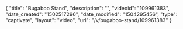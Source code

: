 {
    "title": "Bugaboo Stand",
    "description": "",
    "videoid": "109961383",
    "date_created": "1502517296",
    "date_modified": "1504295456",
    "type": "captivate",
    "layout": "video",
    "url": "\/v\/bugaboo-stand\/109961383"
}